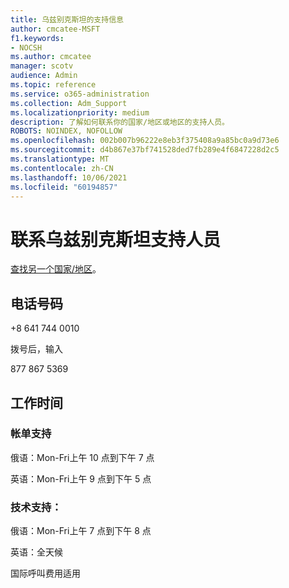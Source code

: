 ```yaml
---
title: 乌兹别克斯坦的支持信息
author: cmcatee-MSFT
f1.keywords:
- NOCSH
ms.author: cmcatee
manager: scotv
audience: Admin
ms.topic: reference
ms.service: o365-administration
ms.collection: Adm_Support
ms.localizationpriority: medium
description: 了解如何联系你的国家/地区或地区的支持人员。
ROBOTS: NOINDEX, NOFOLLOW
ms.openlocfilehash: 002b007b96222e8eb3f375408a9a85bc0a9d73e6
ms.sourcegitcommit: d4b867e37bf741528ded7fb289e4f6847228d2c5
ms.translationtype: MT
ms.contentlocale: zh-CN
ms.lasthandoff: 10/06/2021
ms.locfileid: "60194857"
---
```

# <a name="contact-support-for-uzbekistan"></a>联系乌兹别克斯坦支持人员

[查找另一个国家/地区](../../business-video/get-help-support.md)。

## <a name="phone-number"></a>电话号码
+8 641 744 0010

拨号后，输入

877 867 5369

## <a name="hours"></a>工作时间
### <a name="billing-support"></a>帐单支持

俄语：Mon-Fri上午 10 点到下午 7 点

英语：Mon-Fri上午 9 点到下午 5 点

### <a name="technical-support"></a>技术支持：

俄语：Mon-Fri上午 7 点到下午 8 点

英语：全天候

国际呼叫费用适用

